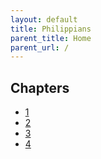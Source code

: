 ```yaml
---
layout: default
title: Philippians
parent_title: Home
parent_url: /
---
```


## Chapters

* [1](./1.md)
* [2](./2.md)
* [3](./3.md)
* [4](./4.md)
